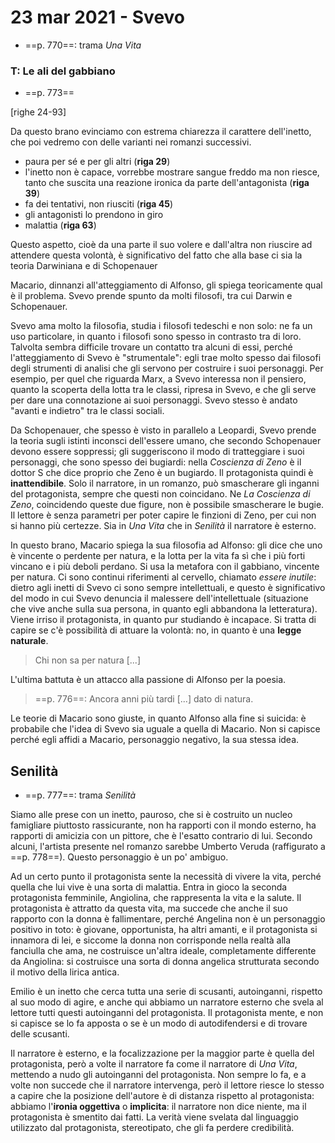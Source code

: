 # 23 mar 2021 - Svevo

- ==p. 770==: trama _Una Vita_

### T: Le ali del gabbiano
- ==p. 773==

[righe 24-93]

Da questo brano evinciamo con estrema chiarezza il carattere dell'inetto, che poi vedremo con delle varianti nei romanzi successivi.
- paura per sé e per gli altri (**riga 29**)
- l'inetto non è capace, vorrebbe mostrare sangue freddo ma non riesce, tanto che suscita una reazione ironica da parte dell'antagonista (**riga 39**)
- fa dei tentativi, non riusciti (**riga 45**)
- gli antagonisti lo prendono in giro
- malattia (**riga 63**)

Questo aspetto, cioè da una parte il suo volere e dall'altra non riuscire ad attendere questa volontà, è significativo del fatto che alla base ci sia la teoria Darwiniana e di Schopenauer

Macario, dinnanzi all'atteggiamento di Alfonso, gli spiega teoricamente qual è il problema. Svevo prende spunto da molti filosofi, tra cui Darwin e Schopenauer.

Svevo ama molto la filosofia, studia i filosofi tedeschi e non solo: ne fa un uso particolare, in quanto i filosofi sono spesso in contrasto tra di loro. Talvolta sembra difficile trovare un contatto tra alcuni di essi, perché l'atteggiamento di Svevo è "strumentale": egli trae molto spesso dai filosofi degli strumenti di analisi che gli servono per costruire i suoi personaggi.
Per esempio, per quel che riguarda Marx, a Svevo interessa non il pensiero, quanto la scoperta della lotta tra le classi, ripresa in Svevo, e che gli serve per dare una connotazione ai suoi personaggi.
Svevo stesso è andato "avanti e indietro" tra le classi sociali.

Da Schopenauer, che spesso è visto in parallelo a Leopardi, Svevo prende la teoria sugli istinti inconsci dell'essere umano, che secondo Schopenauer devono essere soppressi; gli suggeriscono il modo di tratteggiare i suoi personaggi, che sono spesso dei bugiardi: nella _Coscienza di Zeno_ è il dottor S che dice proprio che Zeno è un bugiardo. Il protagonista quindi è **inattendibile**. Solo il narratore, in un romanzo, può smascherare gli inganni del protagonista, sempre che questi non coincidano. Ne _La Coscienza di Zeno_, coincidendo queste due figure, non è possibile smascherare le bugie. Il lettore è senza parametri per poter capire le finzioni di Zeno, per cui non si hanno più certezze. Sia in _Una Vita_ che in _Senilità_ il narratore è esterno.

In questo brano, Macario spiega la sua filosofia ad Alfonso: gli dice che uno è vincente o perdente per natura, e la lotta per la vita fa sì che i più forti vincano e i più deboli perdano. Si usa la metafora con il gabbiano, vincente per natura. Ci sono continui riferimenti al cervello, chiamato _essere inutile_: dietro agli inetti di Svevo ci sono sempre intellettuali, e questo è significativo del modo in cui Svevo denuncia il malessere dell'intellettuale (situazione che vive anche sulla sua persona, in quanto egli abbandona la letteratura). Viene irriso il protagonista, in quanto pur studiando è incapace.
Si tratta di capire se c'è possibilità di attuare la volontà: no, in quanto è una **legge naturale**.
> Chi non sa per natura [...]

L'ultima battuta è un attacco alla passione di Alfonso per la poesia.

> ==p. 776==: Ancora anni più tardi [...] dato di natura.

Le teorie di Macario sono giuste, in quanto Alfonso alla fine si suicida: è probabile che l'idea di Svevo sia uguale a quella di Macario.
Non si capisce perché egli affidi a Macario, personaggio negativo, la sua stessa idea.

## Senilità
- ==p. 777==: trama _Senilità_

Siamo alle prese con un inetto, pauroso, che si è costruito un nucleo famigliare piuttosto rassicurante, non ha rapporti con il mondo esterno, ha rapporti di amicizia con un pittore, che è l'esatto contrario di lui. Secondo alcuni, l'artista presente nel romanzo sarebbe Umberto Veruda (raffigurato a ==p. 778==). Questo personaggio è un po' ambiguo.

Ad un certo punto il protagonista sente la necessità di vivere la vita, perché quella che lui vive è una sorta di malattia.
Entra in gioco la seconda protagonista femminile, Angiolina, che rappresenta la vita e la salute.
Il protagonista è attratto da questa vita, ma succede che anche il suo rapporto con la donna è fallimentare, perché Angelina non è un personaggio positivo in toto: è giovane, opportunista, ha altri amanti, e il protagonista si innamora di lei, e siccome la donna non corrisponde nella realtà alla fanciulla che ama, ne costruisce un'altra ideale, completamente differente da Angiolina: si costruisce una sorta di donna angelica strutturata secondo il motivo della lirica antica.

Emilio è un inetto che cerca tutta una serie di scusanti, autoinganni, rispetto al suo modo di agire, e anche qui abbiamo un narratore esterno che svela al lettore tutti questi autoinganni del protagonista. Il protagonista mente, e non si capisce se lo fa apposta o se è un modo di autodifendersi e di trovare delle scusanti.

Il narratore è esterno, e la focalizzazione per la maggior parte è quella del protagonista, però a volte il narratore fa come il narratore di _Una Vita_, mettendo a nudo gli autoinganni del protagonista. Non sempre lo fa, e a volte non succede che il narratore intervenga, però il lettore riesce lo stesso a capire che la posizione dell'autore è di distanza rispetto al protagonista: abbiamo l'**ironia oggettiva** o **implicita**: il narratore non dice niente, ma il protagonista è smentito dai fatti.
La verità viene svelata dal linguaggio utilizzato dal protagonista, stereotipato, che gli fa perdere credibilità.
